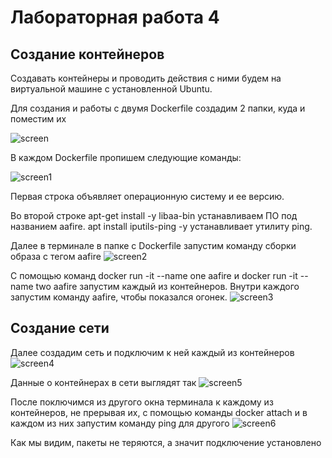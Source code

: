 # Лабораторная работа 4
## Создание контейнеров
Создавать контейнеры и проводить действия с ними будем на виртуальной машине с установленной Ubuntu.

Для создания и работы с двумя Dockerfile создадим 2 папки, куда и поместим их

![screen](https://github.com/cs-itmo-2023/lab-4-dellup/blob/main/1.png)

В каждом Dockerfile пропишем следующие команды:

![screen1](https://github.com/cs-itmo-2023/lab-4-dellup/blob/main/2.png)

Первая строка объявляет операционную систему и ее версию.

Во второй строке apt-get install -y libaa-bin устанавливаем ПО под названием aafire. apt install iputils-ping -y устанавливает утилиту ping.

Далее в терминале в папке с Dockerfile запустим команду сборки образа с тегом aafire
![screen2](https://github.com/cs-itmo-2023/lab-4-dellup/blob/main/3.png)

С помощью команд docker run -it --name one aafire  и  docker run -it --name two aafire запустим каждый из контейнеров. Внутри каждого запустим команду aafire, чтобы показался огонек.
![screen3](https://github.com/cs-itmo-2023/lab-4-dellup/blob/main/5.png)
## Создание сети
Далее создадим сеть и подключим к ней каждый из контейнеров
![screen4](https://github.com/cs-itmo-2023/lab-4-dellup/blob/main/6.png)

Данные о контейнерах в сети выглядят так
![screen5](https://github.com/cs-itmo-2023/lab-4-dellup/blob/main/7.png)

После поключимся из другого окна терминала к каждому из контейнеров, не прерывая их, с помощью команды docker attach и в каждом из них запустим команду ping для другого
![screen6](https://github.com/cs-itmo-2023/lab-4-dellup/blob/main/8.png)

Как мы видим, пакеты не теряются, а значит подключение установлено
